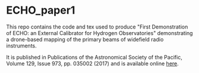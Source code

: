 # ECHO_paper1

This repo contains the code and tex used to produce 
"First Demonstration of ECHO: an External Calibrator for Hydrogen Observatories" demonstrating a drone-based 
mapping of the primary beams of widefield radio instruments.

It is published in Publications of the Astronomical Society of the Pacific, Volume 129, Issue 973, pp. 035002 (2017) and 
is available online [here](http://adsabs.harvard.edu/abs/2017PASP..129c5002J).
